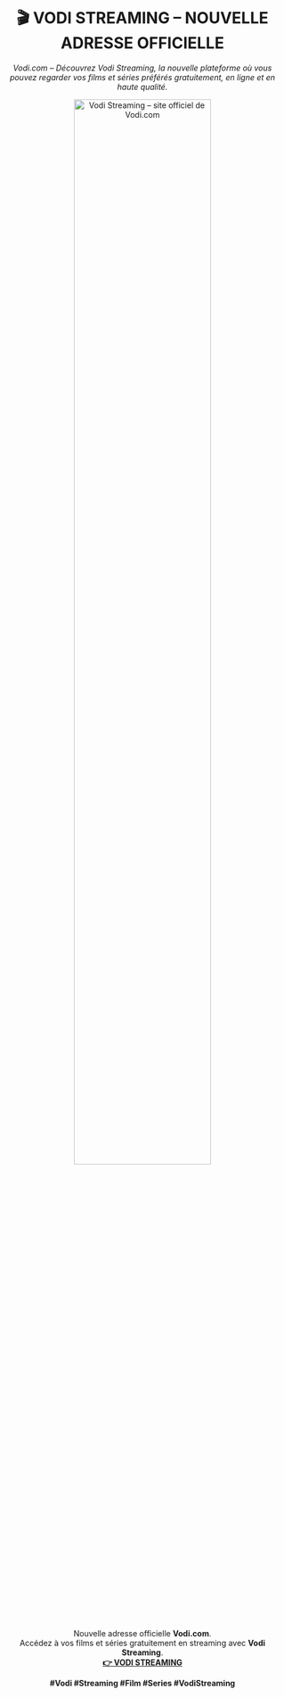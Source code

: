<h1 align="center">🎬 VODI STREAMING – NOUVELLE ADRESSE OFFICIELLE</h1>

<p align="center">
  <em>Vodi.com – Découvrez Vodi Streaming, la nouvelle plateforme où vous pouvez regarder vos films et séries préférés gratuitement, en ligne et en haute qualité.</em>
</p>

<p align="center">
  <a href="https://jtrouve.com/vodi" target="_blank">
    <img src="./vodi.png" alt="Vodi Streaming – site officiel de Vodi.com" style="width:70%; max-width:400px; height:auto;">
  </a>
</p>

<p align="center">
  Nouvelle adresse officielle <strong>Vodi.com</strong>.<br>
  Accédez à vos films et séries gratuitement en streaming avec <strong>Vodi Streaming</strong>.<br>
  <a href="https://jtrouve.com/vodi" target="_blank"><strong>👉 VODI STREAMING</strong></a>
</p>

<p align="center">
  <strong>#Vodi #Streaming #Film #Series #VodiStreaming</strong>
</p>

<!-- vodi, vodi.com, vodi streaming, vodi films, vodi séries, vodi series, vodi tv, vodi site, vodi officiel -->
